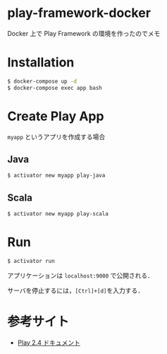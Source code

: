 # play-framework-docker
Docker 上で Play Framework の環境を作ったのでメモ

# Installation

```sh
$ docker-compose up -d
$ docker-compose exec app bash
```

# Create Play App
`myapp` というアプリを作成する場合

## Java

```sh
$ activator new myapp play-java
```

## Scala

```sh
$ activator new myapp play-scala
```

# Run

```sh
$ activator run
```

アプリケーションは `localhost:9000` で公開される．

サーバを停止するには，`[Ctrl]+[d]`を入力する．

#  参考サイト

- [Play 2.4 ドキュメント](https://www.playframework.com/documentation/ja/2.4.x/Home)
